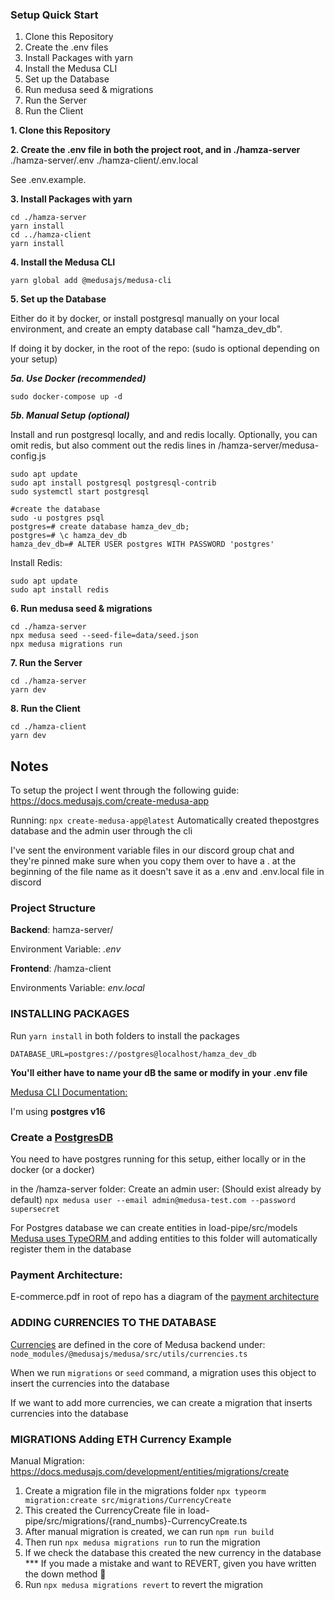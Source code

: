 
### Setup Quick Start

1. Clone this Repository
2. Create the .env files 
3. Install Packages with yarn
4. Install the Medusa CLI
5. Set up the Database
6. Run medusa seed & migrations
7. Run the Server
8. Run the Client


**1. Clone this Repository**


**2. Create the .env file in both the project root, and in ./hamza-server**
./hamza-server/.env
./hamza-client/.env.local


See .env.example. 

**3. Install Packages with yarn**


```
cd ./hamza-server
yarn install
cd ../hamza-client
yarn install 
```


**4. Install the Medusa CLI**

```
yarn global add @medusajs/medusa-cli
```


**5. Set up the Database**

Either do it by docker, or install postgresql manually on your local environment, and create an empty database call "hamza_dev_db". 

If doing it by docker, in the root of the repo: 
(sudo is optional depending on your setup) 

***5a. Use Docker (recommended)***

```
sudo docker-compose up -d
```

***5b. Manual Setup (optional)***

Install and run postgresql locally, and and redis locally. Optionally, you can omit redis, but also comment out the redis lines in /hamza-server/medusa-config.js
```
sudo apt update
sudo apt install postgresql postgresql-contrib
sudo systemctl start postgresql

#create the database
sudo -u postgres psql
postgres=# create database hamza_dev_db;
postgres=# \c hamza_dev_db
hamza_dev_db=# ALTER USER postgres WITH PASSWORD 'postgres'
```

Install Redis: 
```
sudo apt update
sudo apt install redis 
```

**6. Run medusa seed & migrations** 

```
cd ./hamza-server
npx medusa seed --seed-file=data/seed.json 
npx medusa migrations run
```


**7. Run the Server** 

```
cd ./hamza-server
yarn dev
```


**8. Run the Client** 

```
cd ./hamza-client
yarn dev
```


## Notes

To setup the project I went through the following guide: https://docs.medusajs.com/create-medusa-app

Running: `npx create-medusa-app@latest`
Automatically created thepostgres database and the admin user through the cli

I've sent the environment variable files in our discord group chat and they're pinned
make sure when you copy them over to have a . at the beginning of the file name as it doesn't save it as a .env and .env.local file in discord


### Project Structure

**Backend**: hamza-server/

Environment Variable: _.env_



**Frontend**: /hamza-client    

Environments Variable: _env.local_   

### INSTALLING PACKAGES
Run `yarn install` in both folders to install the packages

`DATABASE_URL=postgres://postgres@localhost/hamza_dev_db`

**You'll either have to name your dB the same or modify in your .env file**


[Medusa CLI Documentation:](https://docs.medusajs.com/cli/reference) 

I'm using **postgres v16**

### Create a [PostgresDB](https://docs.medusajs.com/development/backend/configurations#database_database)
You need to have postgres running for this setup, either locally or in the docker (or a docker)

in the /hamza-server folder:
Create an admin user: (Should exist already by default)
`npx medusa user --email admin@medusa-test.com --password supersecret
`

For Postgres database we can create entities in load-pipe/src/models
[Medusa uses TypeORM ](https://docs.medusajs.com/development/entities/overview)and adding entities to this folder will automatically register them in the database


### Payment Architecture:
E-commerce.pdf in root of repo has a diagram of the [payment architecture](https://docs.medusajs.com/modules/carts-and-checkout/payment)


### ADDING CURRENCIES TO THE DATABASE
[Currencies](https://docs.medusajs.com/modules/regions-and-currencies/currencies) are defined in the core of Medusa backend under: `node_modules/@medusajs/medusa/src/utils/currencies.ts`

When we run `migrations` or `seed` command, a migration uses this object to insert the currencies into the database

If we want to add more currencies, we can create a migration that inserts currencies into the database

### MIGRATIONS Adding ETH Currency Example
Manual Migration: https://docs.medusajs.com/development/entities/migrations/create
1. Create a migration file in the migrations folder
`npx typeorm migration:create src/migrations/CurrencyCreate` 
2. This created the CurrencyCreate file in load-pipe/src/migrations/{rand_numbs}-CurrencyCreate.ts
3. After manual migration is created, we can run `npm run build`
4. Then run `npx medusa migrations run` to run the migration
5. If we check the database this created the new currency in the database
*** If you made a mistake and want to REVERT, given you have written the down method 🎩
6. Run `npx medusa migrations revert` to revert the migration


